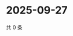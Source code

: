 # 2025-09-27

共 0 条

<!-- BEGIN ZHIHUQUESTIONS -->
<!-- 最后更新时间 Sat Sep 27 2025 08:49:12 GMT+0800 (China Standard Time) -->

<!-- END ZHIHUQUESTIONS -->
